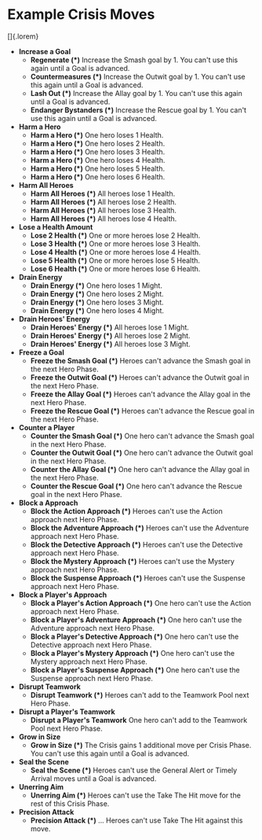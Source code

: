 # Example Crisis Moves

[]{.lorem}

- **Increase a Goal**
  - **Regenerate          (\*)** Increase the Smash  goal by 1. You can't use this again until a Goal is advanced.
  - **Countermeasures     (\*)** Increase the Outwit goal by 1. You can't use this again until a Goal is advanced.
  - **Lash Out            (\*)** Increase the Allay  goal by 1. You can't use this again until a Goal is advanced.
  - **Endanger Bystanders (\*)** Increase the Rescue goal by 1. You can't use this again until a Goal is advanced.
- **Harm a Hero**
  - **Harm a Hero (\*)** One hero loses 1 Health.
  - **Harm a Hero (\*)** One hero loses 2 Health.
  - **Harm a Hero (\*)** One hero loses 3 Health.
  - **Harm a Hero (\*)** One hero loses 4 Health.
  - **Harm a Hero (\*)** One hero loses 5 Health.
  - **Harm a Hero (\*)** One hero loses 6 Health.
- **Harm All Heroes**
  - **Harm All Heroes (\*)** All heroes lose 1 Health.
  - **Harm All Heroes (\*)** All heroes lose 2 Health.
  - **Harm All Heroes (\*)** All heroes lose 3 Health.
  - **Harm All Heroes (\*)** All heroes lose 4 Health.
- **Lose a Health Amount**
  - **Lose 2 Health (\*)** One or more heroes lose 2 Health.
  - **Lose 3 Health (\*)** One or more heroes lose 3 Health.
  - **Lose 4 Health (\*)** One or more heroes lose 4 Health.
  - **Lose 5 Health (\*)** One or more heroes lose 5 Health.
  - **Lose 6 Health (\*)** One or more heroes lose 6 Health.
- **Drain Energy**
  - **Drain Energy (\*)** One hero loses 1 Might.
  - **Drain Energy (\*)** One hero loses 2 Might.
  - **Drain Energy (\*)** One hero loses 3 Might.
  - **Drain Energy (\*)** One hero loses 4 Might.
- **Drain Heroes' Energy**
  - **Drain Heroes' Energy (\*)** All heroes lose 1 Might.
  - **Drain Heroes' Energy (\*)** All heroes lose 2 Might.
  - **Drain Heroes' Energy (\*)** All heroes lose 3 Might.
- **Freeze a Goal**
  - **Freeze the Smash  Goal (\*)** Heroes can't advance the Smash  goal in the next Hero Phase.
  - **Freeze the Outwit Goal (\*)** Heroes can't advance the Outwit goal in the next Hero Phase.
  - **Freeze the Allay  Goal (\*)** Heroes can't advance the Allay  goal in the next Hero Phase.
  - **Freeze the Rescue Goal (\*)** Heroes can't advance the Rescue goal in the next Hero Phase.
- **Counter a Player**
  - **Counter the Smash  Goal (\*)** One hero can't advance the Smash  goal in the next Hero Phase.
  - **Counter the Outwit Goal (\*)** One hero can't advance the Outwit goal in the next Hero Phase.
  - **Counter the Allay  Goal (\*)** One hero can't advance the Allay  goal in the next Hero Phase.
  - **Counter the Rescue Goal (\*)** One hero can't advance the Rescue goal in the next Hero Phase.
- **Block a Approach**
  - **Block the Action    Approach (\*)** Heroes can't use the Action    approach next Hero Phase.
  - **Block the Adventure Approach (\*)** Heroes can't use the Adventure approach next Hero Phase.
  - **Block the Detective Approach (\*)** Heroes can't use the Detective approach next Hero Phase.
  - **Block the Mystery   Approach (\*)** Heroes can't use the Mystery   approach next Hero Phase.
  - **Block the Suspense  Approach (\*)** Heroes can't use the Suspense  approach next Hero Phase.
- **Block a Player's Approach**
  - **Block a Player's Action    Approach (\*)** One hero can't use the Action    approach next Hero Phase.
  - **Block a Player's Adventure Approach (\*)** One hero can't use the Adventure approach next Hero Phase.
  - **Block a Player's Detective Approach (\*)** One hero can't use the Detective approach next Hero Phase.
  - **Block a Player's Mystery   Approach (\*)** One hero can't use the Mystery   approach next Hero Phase.
  - **Block a Player's Suspense  Approach (\*)** One hero can't use the Suspense  approach next Hero Phase.
- **Disrupt Teamwork**
  - **Disrupt Teamwork (\*)** Heroes can't add to the Teamwork Pool next Hero Phase.
- **Disrupt a Player's Teamwork**
  - **Disrupt a Player's Teamwork** One hero can't add to the Teamwork Pool next Hero Phase.
- **Grow in Size**
  - **Grow in Size (\*)** The Crisis gains 1 additional move per Crisis Phase. You can't use this again until a Goal is advanced.
- **Seal the Scene**
  - **Seal the Scene (\*)** Heroes can't use the General Alert or Timely Arrival moves until a Goal is advanced.
- **Unerring Aim**
  - **Unerring Aim (\*)** Heroes can't use the Take The Hit move for the rest of this Crisis Phase.
- **Precision Attack**
  - **Precision Attack (\*)** ... Heroes can't use Take The Hit against this move.

